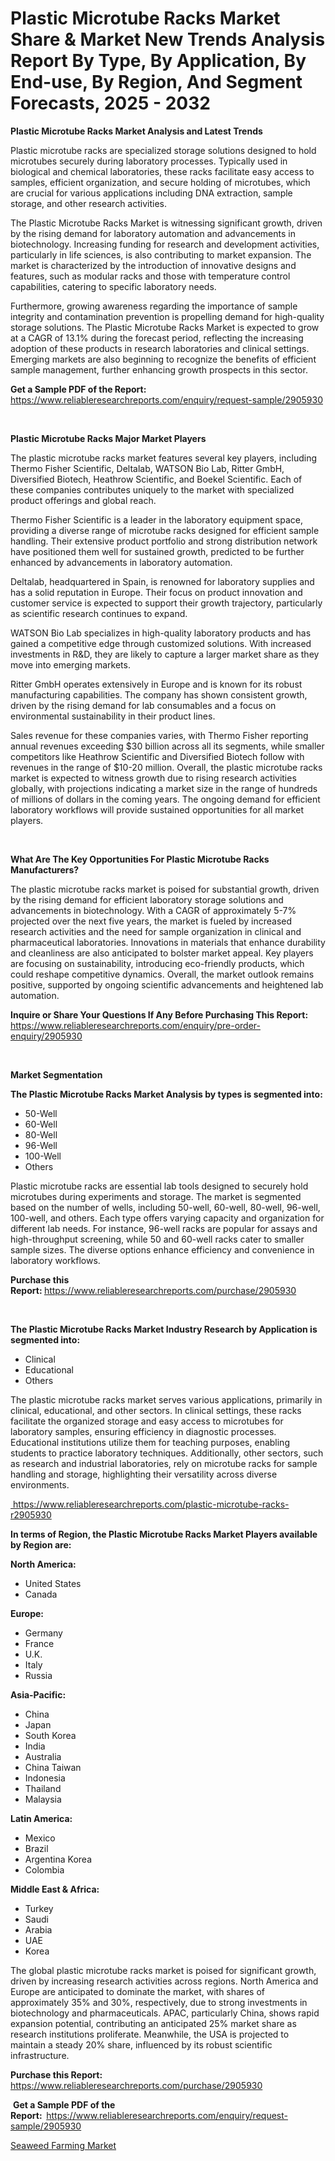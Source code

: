 <p><h1>Plastic Microtube Racks Market Share & Market New Trends Analysis Report By Type, By Application, By End-use, By Region, And Segment Forecasts, 2025 - 2032</h1></p><p><strong>Plastic Microtube Racks Market Analysis and Latest Trends</strong></p>
<p><p>Plastic microtube racks are specialized storage solutions designed to hold microtubes securely during laboratory processes. Typically used in biological and chemical laboratories, these racks facilitate easy access to samples, efficient organization, and secure holding of microtubes, which are crucial for various applications including DNA extraction, sample storage, and other research activities.</p><p>The Plastic Microtube Racks Market is witnessing significant growth, driven by the rising demand for laboratory automation and advancements in biotechnology. Increasing funding for research and development activities, particularly in life sciences, is also contributing to market expansion. The market is characterized by the introduction of innovative designs and features, such as modular racks and those with temperature control capabilities, catering to specific laboratory needs.</p><p>Furthermore, growing awareness regarding the importance of sample integrity and contamination prevention is propelling demand for high-quality storage solutions. The Plastic Microtube Racks Market is expected to grow at a CAGR of 13.1% during the forecast period, reflecting the increasing adoption of these products in research laboratories and clinical settings. Emerging markets are also beginning to recognize the benefits of efficient sample management, further enhancing growth prospects in this sector.</p></p>
<p><strong>Get a Sample PDF of the Report:&nbsp;</strong> <a href="https://www.reliableresearchreports.com/enquiry/request-sample/2905930?utm_campaign=3039&utm_medium=2&utm_source=Github&utm_content=ia&utm_term=12032025&utm_id=plastic-microtube-racks">https://www.reliableresearchreports.com/enquiry/request-sample/2905930</a></p>
<p>&nbsp;</p>
<p><strong>Plastic Microtube Racks Major Market Players</strong></p>
<p><p>The plastic microtube racks market features several key players, including Thermo Fisher Scientific, Deltalab, WATSON Bio Lab, Ritter GmbH, Diversified Biotech, Heathrow Scientific, and Boekel Scientific. Each of these companies contributes uniquely to the market with specialized product offerings and global reach.</p><p>Thermo Fisher Scientific is a leader in the laboratory equipment space, providing a diverse range of microtube racks designed for efficient sample handling. Their extensive product portfolio and strong distribution network have positioned them well for sustained growth, predicted to be further enhanced by advancements in laboratory automation.</p><p>Deltalab, headquartered in Spain, is renowned for laboratory supplies and has a solid reputation in Europe. Their focus on product innovation and customer service is expected to support their growth trajectory, particularly as scientific research continues to expand.</p><p>WATSON Bio Lab specializes in high-quality laboratory products and has gained a competitive edge through customized solutions. With increased investments in R&D, they are likely to capture a larger market share as they move into emerging markets.</p><p>Ritter GmbH operates extensively in Europe and is known for its robust manufacturing capabilities. The company has shown consistent growth, driven by the rising demand for lab consumables and a focus on environmental sustainability in their product lines.</p><p>Sales revenue for these companies varies, with Thermo Fisher reporting annual revenues exceeding $30 billion across all its segments, while smaller competitors like Heathrow Scientific and Diversified Biotech follow with revenues in the range of $10-20 million. Overall, the plastic microtube racks market is expected to witness growth due to rising research activities globally, with projections indicating a market size in the range of hundreds of millions of dollars in the coming years. The ongoing demand for efficient laboratory workflows will provide sustained opportunities for all market players.</p></p>
<p>&nbsp;</p>
<p><strong>What Are The Key Opportunities For Plastic Microtube Racks Manufacturers?</strong></p>
<p><p>The plastic microtube racks market is poised for substantial growth, driven by the rising demand for efficient laboratory storage solutions and advancements in biotechnology. With a CAGR of approximately 5-7% projected over the next five years, the market is fueled by increased research activities and the need for sample organization in clinical and pharmaceutical laboratories. Innovations in materials that enhance durability and cleanliness are also anticipated to bolster market appeal. Key players are focusing on sustainability, introducing eco-friendly products, which could reshape competitive dynamics. Overall, the market outlook remains positive, supported by ongoing scientific advancements and heightened lab automation.</p></p>
<p><strong>Inquire or Share Your Questions If Any Before Purchasing This Report:</strong> <a href="https://www.reliableresearchreports.com/enquiry/pre-order-enquiry/2905930?utm_campaign=3039&utm_medium=2&utm_source=Github&utm_content=ia&utm_term=12032025&utm_id=plastic-microtube-racks">https://www.reliableresearchreports.com/enquiry/pre-order-enquiry/2905930</a></p>
<p>&nbsp;</p>
<p><strong>Market Segmentation</strong></p>
<p><strong>The Plastic Microtube Racks Market Analysis by types is segmented into:</strong></p>
<p><ul><li>50-Well</li><li>60-Well</li><li>80-Well</li><li>96-Well</li><li>100-Well</li><li>Others</li></ul></p>
<p><p>Plastic microtube racks are essential lab tools designed to securely hold microtubes during experiments and storage. The market is segmented based on the number of wells, including 50-well, 60-well, 80-well, 96-well, 100-well, and others. Each type offers varying capacity and organization for different lab needs. For instance, 96-well racks are popular for assays and high-throughput screening, while 50 and 60-well racks cater to smaller sample sizes. The diverse options enhance efficiency and convenience in laboratory workflows.</p></p>
<p><strong>Purchase this Report:&nbsp;</strong><a href="https://www.reliableresearchreports.com/purchase/2905930?utm_campaign=3039&utm_medium=2&utm_source=Github&utm_content=ia&utm_term=12032025&utm_id=plastic-microtube-racks">https://www.reliableresearchreports.com/purchase/2905930</a></p>
<p>&nbsp;</p>
<p><strong>The Plastic Microtube Racks Market Industry Research by Application is segmented into:</strong></p>
<p><ul><li>Clinical</li><li>Educational</li><li>Others</li></ul></p>
<p><p>The plastic microtube racks market serves various applications, primarily in clinical, educational, and other sectors. In clinical settings, these racks facilitate the organized storage and easy access to microtubes for laboratory samples, ensuring efficiency in diagnostic processes. Educational institutions utilize them for teaching purposes, enabling students to practice laboratory techniques. Additionally, other sectors, such as research and industrial laboratories, rely on microtube racks for sample handling and storage, highlighting their versatility across diverse environments.</p></p>
<p><a href="https://www.reliableresearchreports.com/plastic-microtube-racks-r2905930?utm_campaign=3039&utm_medium=2&utm_source=Github&utm_content=ia&utm_term=12032025&utm_id=plastic-microtube-racks">&nbsp;https://www.reliableresearchreports.com/plastic-microtube-racks-r2905930</a></p>
<p><strong>In terms of Region, the Plastic Microtube Racks Market Players available by Region are:</strong></p>
<p>
    <p> <strong> North America: </strong>
        <ul>
            <li>United States</li>
            <li>Canada</li>
        </ul>
        </p> 
    <p> <strong> Europe: </strong>
        <ul>
            <li>Germany</li>
            <li>France</li>
            <li>U.K.</li>
            <li>Italy</li>
            <li>Russia</li>
        </ul>
        </p> 
    <p> <strong> Asia-Pacific: </strong>
        <ul>
            <li>China</li>
            <li>Japan</li>
            <li>South Korea</li>
            <li>India</li>
            <li>Australia</li>
            <li>China Taiwan</li>
            <li>Indonesia</li>
            <li>Thailand</li>
            <li>Malaysia</li>
        </ul>
        </p> 
    <p> <strong> Latin America: </strong>
        <ul>
            <li>Mexico</li>
            <li>Brazil</li>
            <li>Argentina Korea</li>
            <li>Colombia</li>
        </ul>
        </p> 
    <p> <strong> Middle East & Africa: </strong>
        <ul>
            <li>Turkey</li>
            <li>Saudi</li>
            <li>Arabia</li>
            <li>UAE</li>
            <li>Korea</li>
        </ul>
    </p>
    </p>
<p><p>The global plastic microtube racks market is poised for significant growth, driven by increasing research activities across regions. North America and Europe are anticipated to dominate the market, with shares of approximately 35% and 30%, respectively, due to strong investments in biotechnology and pharmaceuticals. APAC, particularly China, shows rapid expansion potential, contributing an anticipated 25% market share as research institutions proliferate. Meanwhile, the USA is projected to maintain a steady 20% share, influenced by its robust scientific infrastructure.</p></p>
<p><strong>Purchase this Report: </strong><a href="https://www.reliableresearchreports.com/purchase/2905930?utm_campaign=3039&utm_medium=2&utm_source=Github&utm_content=ia&utm_term=12032025&utm_id=plastic-microtube-racks">https://www.reliableresearchreports.com/purchase/2905930</a></p>
<p>&nbsp;<strong>Get a Sample PDF of the Report:&nbsp;&nbsp;</strong><a href="https://www.reliableresearchreports.com/enquiry/request-sample/2905930?utm_campaign=3039&utm_medium=2&utm_source=Github&utm_content=ia&utm_term=12032025&utm_id=plastic-microtube-racks">https://www.reliableresearchreports.com/enquiry/request-sample/2905930</a></p>
<p><strong></strong></p>
<p><p><a href="https://github.com/dringals/Market-Research-Report-List-6/blob/main/seaweed-farming-market.md?utm_campaign=3039&utm_medium=2&utm_source=Github&utm_content=ia&utm_term=12032025&utm_id=plastic-microtube-racks">Seaweed Farming Market</a></p></p>